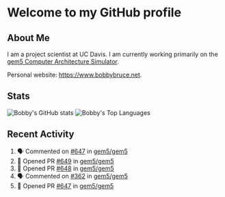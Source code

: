 # Welcome to my GitHub profile

## About Me

I am a project scientist at UC Davis. I am currently working primarily on the [gem5 Computer Architecture Simulator](https://github.com/gem5).

Personal website: <https://www.bobbybruce.net>.

## Stats

![Bobby's GitHub stats](https://github-readme-stats.vercel.app/api?username=bobbyrbruce&show_icons=true&theme=responsive&include_all_commits=true&count_private=true&show=reviews&disable_animations=true)
![Bobby's Top Languages ](https://github-readme-stats.vercel.app/api/top-langs/?username=bobbyrbruce&layout=compact&theme=responsive&count_private=true&langs_count=10&disable_animations=true)

## Recent Activity

<!--START_SECTION:activity-->
1. 🗣 Commented on [#647](https://github.com/gem5/gem5/pull/647#issuecomment-1839536607) in [gem5/gem5](https://github.com/gem5/gem5)
2. 💪 Opened PR [#649](https://github.com/gem5/gem5/pull/649) in [gem5/gem5](https://github.com/gem5/gem5)
3. 💪 Opened PR [#648](https://github.com/gem5/gem5/pull/648) in [gem5/gem5](https://github.com/gem5/gem5)
4. 🗣 Commented on [#362](https://github.com/gem5/gem5/pull/362#issuecomment-1837615865) in [gem5/gem5](https://github.com/gem5/gem5)
5. 💪 Opened PR [#647](https://github.com/gem5/gem5/pull/647) in [gem5/gem5](https://github.com/gem5/gem5)
<!--END_SECTION:activity-->
